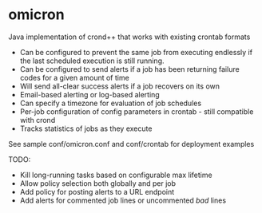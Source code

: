 omicron
=======

Java implementation of crond++ that works with existing crontab formats

* Can be configured to prevent the same job from executing endlessly if the last scheduled execution is still running.
* Can be configured to send alerts if a job has been returning failure codes for a given amount of time
* Will send all-clear success alerts if a job recovers on its own
* Email-based alerting or log-based alerting
* Can specify a timezone for evaluation of job schedules
* Per-job configuration of config parameters in crontab - still compatible with crond
* Tracks statistics of jobs as they execute

See sample conf/omicron.conf and conf/crontab for deployment examples

TODO:
* Kill long-running tasks based on configurable max lifetime
* Allow policy selection both globally and per job
* Add policy for posting alerts to a URL endpoint
* Add alerts for commented job lines or uncommented *bad* lines


